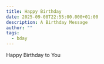 ```yaml
---
title: Happy Birthday
date: 2025-09-08T22:55:00.000+01:00
description: A Birthday Message
author: ""
tags:
  - bday
---
```

Happy Birthday to You
